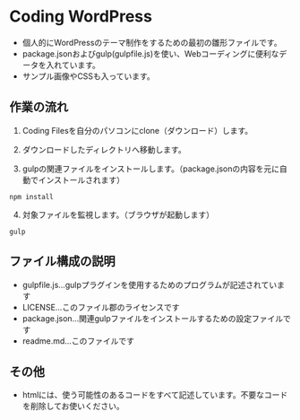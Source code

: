 # Coding WordPress

* 個人的にWordPressのテーマ制作をするための最初の雛形ファイルです。
* package.jsonおよびgulp(gulpfile.js)を使い、Webコーディングに便利なデータを入れています。
* サンプル画像やCSSも入っています。

## 作業の流れ

1. Coding Filesを自分のパソコンにclone（ダウンロード）します。

2. ダウンロードしたディレクトリへ移動します。

3. gulpの関連ファイルをインストールします。（package.jsonの内容を元に自動でインストールされます）

``npm install``

4. 対象ファイルを監視します。（ブラウザが起動します）

``gulp``


## ファイル構成の説明

* gulpfile.js…gulpプラグインを使用するためのプログラムが記述されています
* LICENSE…このファイル郡のライセンスです
* package.json…関連gulpファイルをインストールするための設定ファイルです
* readme.md…このファイルです

## その他

* htmlには、使う可能性のあるコードをすべて記述しています。不要なコードを削除してお使いください。
